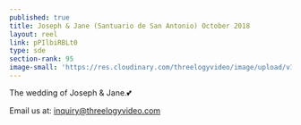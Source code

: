 ```yaml
---
published: true
title: Joseph & Jane (Santuario de San Antonio) October 2018
layout: reel
link: pPIlbiRBLt0
type: sde
section-rank: 95
image-small: 'https://res.cloudinary.com/threelogyvideo/image/upload/v1540203445/J_J_a.jpg'
---
```

The wedding of Joseph & Jane.💕 

Email us at: inquiry@threelogyvideo.com